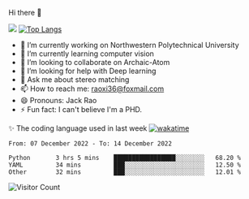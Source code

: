 Hi there 👋

![](https://github-readme-stats.vercel.app/api?username=Raohaocheng)
[![Top Langs](https://github-readme-stats.vercel.app/api/top-langs/?username=Raohaocheng&layout=compact)](https://github.com/anuraghazra/github-readme-stats)

- 🔭 I’m currently working on Northwestern Polytechnical University
- 🌱 I’m currently learning computer vision
- 👯 I’m looking to collaborate on Archaic-Atom
- 🤔 I’m looking for help with Deep learning
- 💬 Ask me about stereo matching
- 📫 How to reach me: raoxi36@foxmail.com
- 😄 Pronouns: Jack Rao
- ⚡ Fun fact: I can't believe I'm a PHD.

✨ The coding language used in last week [![wakatime](https://wakatime.com/badge/user/51ec5ec7-4742-4243-9eea-732ade32c0b7.svg)](https://wakatime.com/@51ec5ec7-4742-4243-9eea-732ade32c0b7)
<!--START_SECTION:waka-->

```text
From: 07 December 2022 - To: 14 December 2022

Python       3 hrs 5 mins    █████████████████░░░░░░░░   68.20 %
YAML         34 mins         ███░░░░░░░░░░░░░░░░░░░░░░   12.50 %
Other        32 mins         ███░░░░░░░░░░░░░░░░░░░░░░   12.01 %
```

<!--END_SECTION:waka-->

![Visitor Count](https://profile-counter.glitch.me/Raohaocheng/count.svg)
